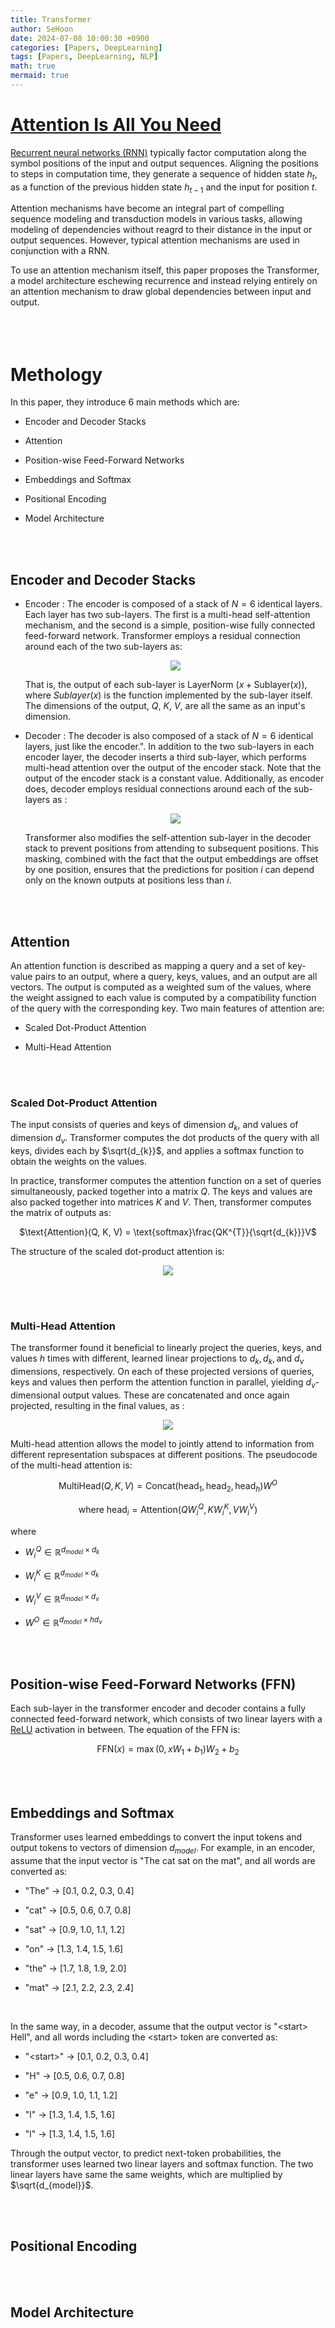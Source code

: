 ```yaml
---
title: Transformer
author: SeHoon
date: 2024-07-08 10:00:30 +0900
categories: [Papers, DeepLearning]
tags: [Papers, DeepLearning, NLP]
math: true
mermaid: true
---
```


# [Attention Is All You Need](https://arxiv.org/abs/1706.03762)

[Recurrent neural networks (RNN)](https://csh970605.github.io/posts/RNN/) typically factor computation along the symbol positions of the input and output sequences. Aligning the positions to steps in computation time, they generate a sequence of hidden state $h_{t}$, as a function of the previous hidden state $h_{t-1}$ and the input for position $t$.<br>

Attention mechanisms have become an integral part of compelling sequence modeling and transduction models in various tasks, allowing modeling of dependencies without reagrd to their distance in the input or output sequences. However, typical attention mechanisms are used in conjunction with a RNN.<br>

To use an attention mechanism itself, this paper proposes the Transformer, a model architecture eschewing recurrence and instead relying entirely on an attention mechanism to draw global dependencies between input and output.
<br><br><br><br>

# Methology

In this paper, they introduce 6 main methods which are:

+ Encoder and Decoder Stacks

+ Attention

+ Position-wise Feed-Forward Networks

+ Embeddings and Softmax

+ Positional Encoding

+ Model Architecture

<br><br>

## Encoder and Decoder Stacks

+ Encoder : The encoder is composed of a stack of $N = 6$ identical layers. Each layer has two sub-layers. The first is a multi-head self-attention mechanism, and the second is a simple, position-wise fully connected feed-forward network. Transformer employs a residual connection around each of the two sub-layers as:
    <center>

    <img src="https://github.com/csh970605/csh970605.github.io/assets/28240052/038254f9-4b76-4111-82a0-eeec77eff02b">
    </center>

    That is, the output of each sub-layer is LayerNorm $(x + \text{Sublayer}(x))$, where $Sublayer(x)$ is the function implemented by the sub-layer itself. The dimensions of the output, $Q$, $K$, $V$, are all the same as an input's dimension.

+ Decoder : The decoder is also composed of a stack of $N=6$ identical layers, just like the encoder.". In addition to the two sub-layers in each encoder layer, the decoder inserts a third sub-layer, which performs multi-head attention over the output of the encoder stack. Note that the output of the encoder stack is a constant value. Additionally, as encoder does, decoder employs residual connections around each of the sub-layers as :
    <center>
    
    <img src="https://github.com/csh970605/csh970605.github.io/assets/28240052/ef9ae8cc-7877-4002-b70c-3b4db25904f8">
    </center>

    Transformer also modifies the self-attention sub-layer in the decoder stack to prevent positions from attending to subsequent positions. This masking, combined with the fact that the output embeddings are offset by one position, ensures that the predictions for position $i$ can depend only on the known outputs at positions less than $i$.

<br><br>

## Attention

An attention function is described as mapping a query and a set of key-value pairs to an output, where a query, keys, values, and an output are all vectors. The output is computed as a weighted sum of the values, where the weight assigned to each value is computed by a compatibility function of the query with the corresponding key. Two main features of attention are:

+ Scaled Dot-Product Attention
    

+ Multi-Head Attention

<br><br>

### Scaled Dot-Product Attention

The input consists of queries and keys of dimension $d_{k}$, and values of dimension $d_{v}$. Transformer computes the dot products of the query with all keys, divides each by $\sqrt{d_{k}}$, and applies a softmax function to obtain the weights on the values.<br>

In practice, transformer computes the attention function on a set of queries simultaneously, packed together into a matrix $Q$. The keys and values are also packed together into matrices $K$ and $V$. Then, transformer computes the matrix of outputs as:

<center>

$\text{Attention}(Q, K, V) = \text{softmax}\frac{QK^{T}}{\sqrt{d_{k}}}V$
</center>

The structure of the scaled dot-product attention is:

<center>

<img src="https://github.com/csh970605/csh970605.github.io/assets/28240052/86d24315-984d-44a1-9700-e544ef1ff9e4">
</center>

<br><br>

### Multi-Head Attention

The transformer found it beneficial to linearly project the queries, keys, and values $h$ times with different, learned linear projections to $d_{k}, d_{k}, \text{and } d_{v}$ dimensions, respectively. On each of these projected versions of queries, keys and values then perform the attention function in parallel, yielding $d_{v}$-dimensional output values. These are concatenated and once again projected, resulting in the final values, as :

<center>

<img src="https://github.com/csh970605/csh970605.github.io/assets/28240052/6a64eda0-a82b-493b-b117-29afdc493989">
</center>

Multi-head attention allows the model to jointly attend to information from different representation subspaces at different positions. The pseudocode of the multi-head attention is:

<center>

$\text{MultiHead}(Q, K, V) = \text{Concat}(\text{head}_{1}, \text{head}_{2}, \text{head}_{h}) W^{O}$<br>

where $\text{head}_{i} = \text{Attention}(QW_{i}^{Q}, KW_{i}^{K}, VW_{i}^{V})$
</center>

where

+ $W_{i}^{Q} \in \mathbb{R}^{d_{model}\times d_{k}}$

+ $W_{i}^{K} \in \mathbb{R}^{d_{model}\times d_{k}}$

+ $W_{i}^{V} \in \mathbb{R}^{d_{model}\times d_{v}}$

+ $W^{O} \in \mathbb{R}^{d_{model}\times hd_{v}}$

<br><br>

## Position-wise Feed-Forward Networks (FFN)

Each sub-layer in the transformer encoder and decoder contains a fully connected feed-forward network, which consists of two linear layers with a [ReLU](https://csh970605.github.io/posts/Activation_Function/#rectifier-function) activation in between. The equation of the FFN is:

<center>

$\text{FFN}(x) = \max(0, xW_{1} + b_{1})W_{2} + b_{2}$
</center>
<br><br>

## Embeddings and Softmax

Transformer uses learned embeddings to convert the input tokens and output tokens to vectors of dimension $d_{model}$. For example, in an encoder, assume that the input vector is "The cat sat on the mat", and all words are converted as:

+ "The" $\rightarrow$ [0.1, 0.2, 0.3, 0.4]

+ "cat" $\rightarrow$ [0.5, 0.6, 0.7, 0.8]

+ "sat" $\rightarrow$ [0.9, 1.0, 1.1, 1.2]

+ "on" $\rightarrow$ [1.3, 1.4, 1.5, 1.6]

+ "the" $\rightarrow$ [1.7, 1.8, 1.9, 2.0]

+ "mat" $\rightarrow$ [2.1, 2.2, 2.3, 2.4]
<br>

In the same way, in a decoder, assume that the output vector is "\<start> Hell", and all words including the \<start> token are converted as:

+ "\<start>" $\rightarrow$ [0.1, 0.2, 0.3, 0.4]

+ "H" $\rightarrow$ [0.5, 0.6, 0.7, 0.8]

+ "e" $\rightarrow$ [0.9, 1.0, 1.1, 1.2]

+ "l" $\rightarrow$ [1.3, 1.4, 1.5, 1.6]

+ "l" $\rightarrow$ [1.3, 1.4, 1.5, 1.6]

Through the output vector, to predict next-token probabilities, the transformer uses learned two linear layers and softmax function. The two linear layers have same the same weights, which are multiplied by $\sqrt{d_{model}}$.

<br><br>

## Positional Encoding

<br><br>

## Model Architecture

<br><br>